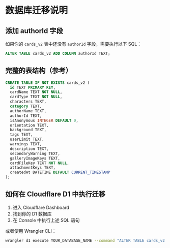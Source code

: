 # 数据库迁移说明

## 添加 authorId 字段

如果你的 `cards_v2` 表中还没有 `authorId` 字段，需要执行以下 SQL：

```sql
ALTER TABLE cards_v2 ADD COLUMN authorId TEXT;
```

## 完整的表结构（参考）

```sql
CREATE TABLE IF NOT EXISTS cards_v2 (
  id TEXT PRIMARY KEY,
  cardName TEXT NOT NULL,
  cardType TEXT NOT NULL,
  characters TEXT,
  category TEXT,
  authorName TEXT,
  authorId TEXT,
  isAnonymous INTEGER DEFAULT 0,
  orientation TEXT,
  background TEXT,
  tags TEXT,
  userLimit TEXT,
  warnings TEXT,
  description TEXT,
  secondaryWarning TEXT,
  galleryImageKeys TEXT,
  cardFileKey TEXT NOT NULL,
  attachmentKeys TEXT,
  createdAt DATETIME DEFAULT CURRENT_TIMESTAMP
);
```

## 如何在 Cloudflare D1 中执行迁移

1. 进入 Cloudflare Dashboard
2. 找到你的 D1 数据库
3. 在 Console 中执行上述 SQL 语句

或者使用 Wrangler CLI：

```bash
wrangler d1 execute YOUR_DATABASE_NAME --command "ALTER TABLE cards_v2 ADD COLUMN authorId TEXT;"
```





